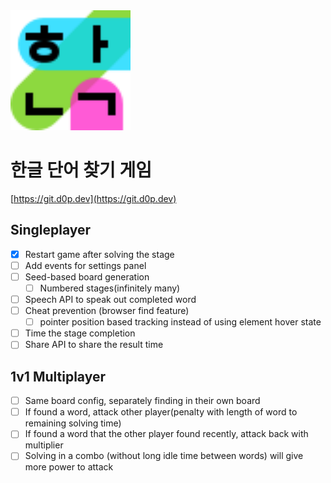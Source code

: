 <img src="images/icon.svg" width="192" height="192">

# 한글 단어 찾기 게임

[https://git.d0p.dev](https://git.d0p.dev)

## Singleplayer

- [x] Restart game after solving the stage
- [ ] Add events for settings panel
- [ ] Seed-based board generation
  - [ ] Numbered stages(infinitely many)
- [ ] Speech API to speak out completed word
- [ ] Cheat prevention (browser find feature)
  - [ ] pointer position based tracking instead of using element hover state
- [ ] Time the stage completion
- [ ] Share API to share the result time

## 1v1 Multiplayer

- [ ] Same board config, separately finding in their own board
- [ ] If found a word, attack other player(penalty with length of word to remaining solving time)
- [ ] If found a word that the other player found recently, attack back with multiplier
- [ ] Solving in a combo (without long idle time between words) will give more power to attack